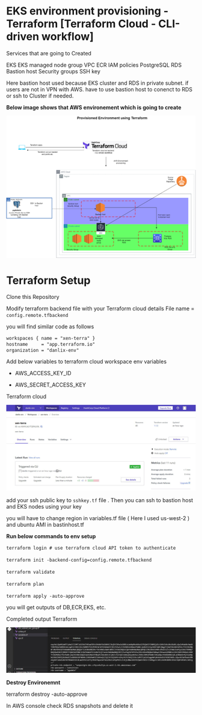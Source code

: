 # EKS environment provisioning - Terraform [Terraform Cloud - CLI-driven workflow]

Services that are going to Created

EKS 
EKS managed node group
VPC 
ECR
IAM policies
PostgreSQL RDS
Bastion host
Security groups 
SSH key

Here bastion host used because EKS cluster and RDS in private subnet. if users are not in VPN with AWS. have to use bastion host to conenct to RDS or ssh to Cluster if needed.

**Below image shows that AWS environement which is going to create**


![](diagrams/Terraform_ENV.png)


# Terraform Setup 

Clone this Repository 

Modify terraform backend file with your Terraform cloud details
File name =  `config.remote.tfbackend`

you will find similar code as follows
```
workspaces { name = "xen-terra" }
hostname     = "app.terraform.io"
organization = "danlix-env"
```


Add below variables to terraform cloud workspace env variables

- AWS_ACCESS_KEY_ID 

- AWS_SECRET_ACCESS_KEY


Terraform cloud

![](diagrams/tf-cloudJPG.JPG)

add your ssh public key to `sshkey.tf` file . Then you can ssh to bastion host and EKS nodes using your key

you will have to change region in variables.tf file ( Here I used us-west-2 ) and ubuntu AMI in bastinhost.tf


**Run below commands to env setup**
```
terraform login # use terraform cloud API token to authenticate

terraform init -backend-config=config.remote.tfbackend

terraform validate

terraform plan

terraform apply -auto-approve
```

you will get outputs of DB,ECR,EKS, etc.


Completed output Terraform

![](diagrams/tf-apply.JPG)



**Destroy Environemnt**

terraform destroy -auto-approve 

In AWS console check RDS snapshots and delete it